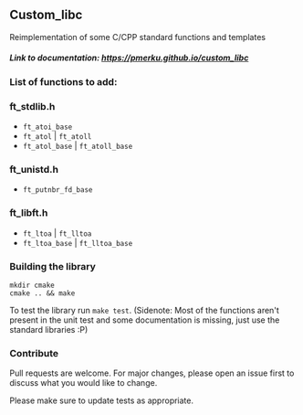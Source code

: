 ## Custom_libc
Reimplementation of some C/CPP standard functions and templates

##### Link to documentation: https://pmerku.github.io/custom_libc

### List of functions to add:
### ft_stdlib.h
- `ft_atoi_base`
- `ft_atol` | `ft_atoll`
- `ft_atol_base` | `ft_atoll_base`
### ft_unistd.h
- `ft_putnbr_fd_base`
### ft_libft.h
- `ft_ltoa` | `ft_lltoa`
- `ft_ltoa_base` | `ft_lltoa_base`

### Building the library
```
mkdir cmake
cmake .. && make
```

To test the library run `make test`.
(Sidenote: Most of the functions aren't present in the unit test
and some documentation is missing, just use the standard libraries :P)

### Contribute
Pull requests are welcome. For major changes, please open an issue first to discuss what you would like to change.

Please make sure to update tests as appropriate.
